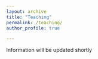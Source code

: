 ```yaml
---
layout: archive
title: "Teaching"
permalink: /teaching/ 
author_profile: true

---
```

Information will be updated shortly
